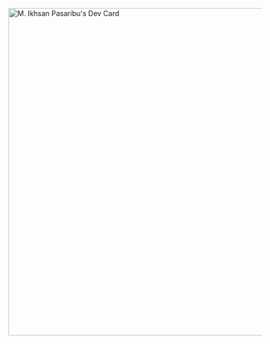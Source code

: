 <a href="https://app.daily.dev/mikhsanpasaribu"><img src="https://api.daily.dev/devcards/v2/pjRQEBzfcIIaiKfr0vfio.png?type=wide&r=6hw" width="652" alt="M. Ikhsan Pasaribu's Dev Card"/></a>

<!---
MIkhsanPasaribu/MIkhsanPasaribu is a ✨ special ✨ repository because its `README.md` (this file) appears on your GitHub profile.
You can click the Preview link to take a look at your changes.
--->
